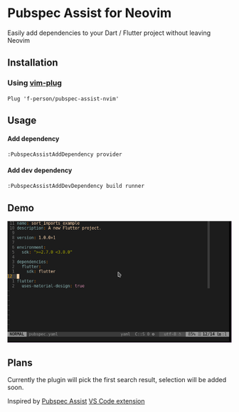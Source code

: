 # Pubspec Assist for Neovim
Easily add dependencies to your Dart / Flutter project without leaving Neovim

## Installation
### Using [vim-plug](https://github.com/junegunn/vim-plug)

```vim
Plug 'f-person/pubspec-assist-nvim'
```

## Usage
#### Add dependency
```vim
:PubspecAssistAddDependency provider
```

#### Add dev dependency
```vim
:PubspecAssistAddDevDependency build runner
```

## Demo
![demo](assets/demo.gif?raw=true)

## Plans
Currently the plugin will pick the first search result, selection will be added soon.

Inspired by [Pubspec Assist](https://github.com/jeroen-meijer/pubspec-assist) [VS Code extension](https://marketplace.visualstudio.com/items?itemName=jeroen-meijer.pubspec-assist)
